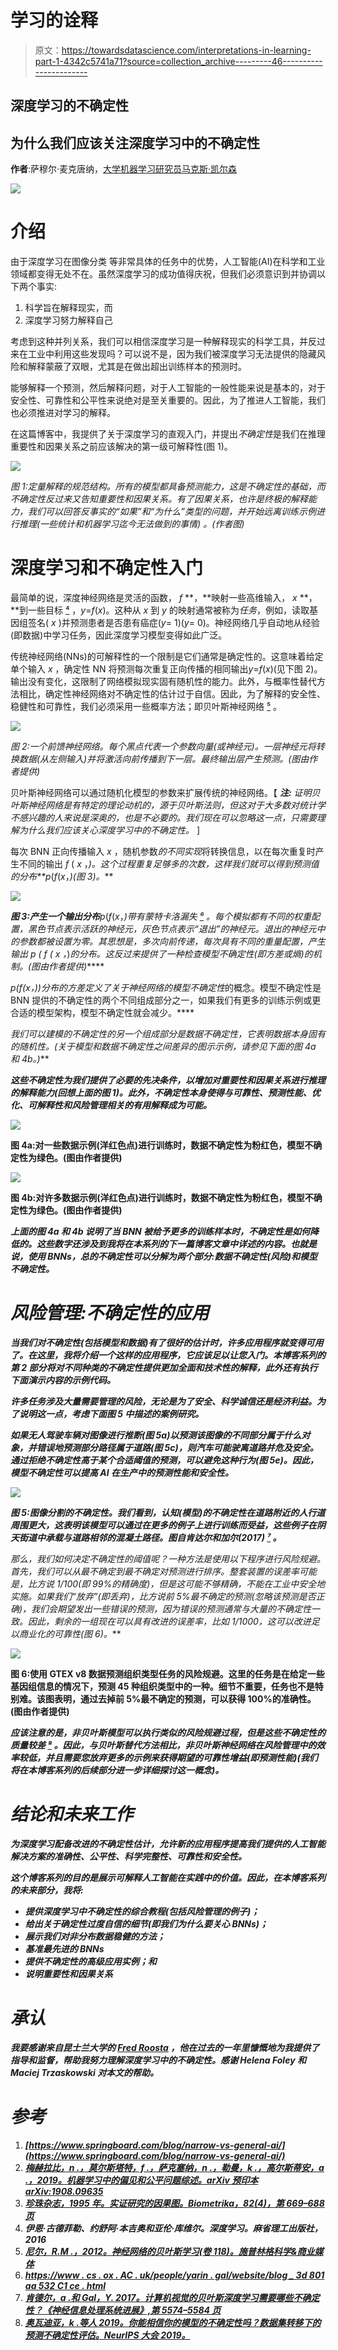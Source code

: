 # 学习的诠释

> 原文：<https://towardsdatascience.com/interpretations-in-learning-part-1-4342c5741a71?source=collection_archive---------46----------------------->

## 深度学习的不确定性

## 为什么我们应该关注深度学习中的不确定性

**作者**:萨穆尔·麦克唐纳，[大学机器学习研究员马克斯·凯尔森](https://maxkelsen.com)

![](img/f52e63e9626257b1e084c266322acfb7.png)

# 介绍

由于深度学习在图像分类 [](https://www.springboard.com/blog/narrow-vs-general-ai/) 等非常具体的任务中的优势，人工智能(AI)在科学和工业领域都变得无处不在。虽然深度学习的成功值得庆祝，但我们必须意识到并协调以下两个事实:

1.  科学旨在解释现实，而
2.  深度学习努力解释自己

考虑到这种并列关系，我们可以相信深度学习是一种解释现实的科学工具，并反过来在工业中利用这些发现吗？可以说不是，因为我们被深度学习无法提供的隐藏风险和解释蒙蔽了双眼，尤其是在做出超出训练样本的预测时。

能够解释一个预测，然后解释问题，对于人工智能的一般性能来说是基本的，对于安全性、可靠性和公平性来说绝对是至关重要的。因此，为了推进人工智能，我们也必须推进对学习的解释。

在这篇博客中，我提供了关于深度学习的直观入门，并提出*不确定性*是我们在推理重要性和因果关系之前应该解决的第一级可解释性(图 1)。

![](img/d290f0fecccbd051f56de1bc49b96d7c.png)

*图 1:定量解释的规范结构。所有的模型都具备预测能力，这是不确定性的基础，而不确定性反过来又告知重要性和因果关系。有了因果关系，也许是终极的解释能力，我们可以回答反事实的“如果”和“为什么”类型的问题，并开始远离训练示例进行推理(一些统计和机器学习迄今无法做到的事情)* [](https://academic.oup.com/biomet/article-abstract/82/4/669/251647)*。(作者图)*

# 深度学习和不确定性入门

最简单的说，深度神经网络是灵活的函数， *f* **，**映射一些高维输入， *x* **，**到一些目标 [⁴](https://www.deeplearningbook.org/) ，*y*=*f*(*x*)。这种从 *x* 到 *y* 的映射通常被称为*任务*，例如，读取基因组签名( *x* )并预测患者是否患有癌症(*y*= 1)(*y*= 0)。神经网络几乎自动地从经验(即数据)中学习任务，因此深度学习模型变得如此广泛。

传统神经网络(NNs)的可解释性的一个限制是它们通常是确定性的。这意味着给定单个输入 *x* ，确定性 NN 将预测每次重复正向传播的相同输出*y*=*f*(*x*)(见下图 2)。输出没有变化，这限制了网络模拟现实固有随机性的能力。此外，与概率性替代方法相比，确定性神经网络对不确定性的估计过于自信。因此，为了解释的安全性、稳健性和可靠性，我们必须采用一些概率方法；即贝叶斯神经网络 [⁵](https://link.springer.com/book/10.1007/978-1-4612-0745-0) 。

![](img/763ee0b953f5dfe2975f59886b55661a.png)

*图 2:一个前馈神经网络。每个黑点代表一个参数向量(或神经元)。一层神经元将转换数据(从左侧输入)并将激活向前传播到下一层。最终输出层产生预测。(图由作者提供)*

贝叶斯神经网络可以通过随机化模型的参数来扩展传统的神经网络。【 ***注:*** *证明贝叶斯神经网络是有特定的理论动机的，源于贝叶斯法则，但这对于大多数对统计学不感兴趣的人来说是深奥的，也是不必要的。我们现在可以忽略这一点，只需要理解为什么我们应该关心深度学习中的不确定性。* ]

每次 BNN 正向传播输入 *x* ，随机参数*的不同实现*将转换信息，以在每次重复时产生不同的输出 *f* ( *x* ，*)。这个过程重复足够多的次数，这样我们就可以得到预测值的分布**p*(*f*(*x*，*)(图 3)。***

**![](img/55238484958ba7c028c834f6f6943c33.png)**

***图 3:产生一个输出分布**p*(*f*(*x*，*)*带有蒙特卡洛漏失* [*⁶*](https://www.cs.ox.ac.uk/people/yarin.gal/website/blog_3d801aa532c1ce.html) *。每个模拟都有不同的权重配置，黑色节点表示活跃的神经元，灰色节点表示“退出”的神经元。退出的神经元中的参数都被设置为零。其思想是，多次向前传递，每次具有不同的重量配置，产生输出 p* ( *f* ( *x* ，*)*的分布。这反过来提供了一种检查模型不确定性(即方差或熵)的机制。(图由作者提供)*****

****p*(*f*(*x*，*))分布的方差定义了关于神经网络的*模型不确定性*的概念。模型不确定性是 BNN 提供的不确定性的两个不同组成部分之一，如果我们有更多的训练示例或更合适的模型架构，模型不确定性就会减少。****

***我们可以建模的不确定性的另一个组成部分是*数据不确定性*，它表明数据本身固有的随机性。(关于模型和数据不确定性之间差异的图示示例，请参见下面的图 4a 和 4b。)***

***这些不确定性为我们提供了必要的先决条件，以增加对重要性和因果关系进行推理的解释能力(回想上面的图 1)。此外，不确定性本身使得与可靠性、预测性能、优化、可解释性和风险管理相关的有用解释成为可能。***

***![](img/688a0ce1297fe8503c8f0791feb7e022.png)***

****图 4a:对一些数据示例(洋红色点)进行训练时，数据不确定性为粉红色，模型不确定性为绿色。(图由作者提供)****

***![](img/f8d66511ee97ac5f1cdde078321f8427.png)***

****图 4b:对许多数据示例(洋红色点)进行训练时，数据不确定性为粉红色，模型不确定性为绿色。(图由作者提供)****

***上面的图 4a 和 4b 说明了当 BNN 被给予更多的训练样本时，不确定性是如何降低的。这些数字还涉及到我将在本系列的下一篇博客文章中详述的内容。也就是说，使用 BNNs，总的不确定性可以分解为两个部分:数据不确定性(风险)和模型不确定性。***

# ***风险管理:不确定性的应用***

***当我们对不确定性(包括模型和数据)有了很好的估计时，许多应用程序就变得可用了。在这里，我将介绍一个这样的应用程序，它应该足以让您入门。本博客系列的第 2 部分将对不同种类的不确定性提供更加全面和技术性的解释，此外还有执行下面演示内容的示例代码。***

***许多任务涉及大量需要管理的风险，无论是为了安全、科学诚信还是经济利益。为了说明这一点，考虑下面图 5 中描述的案例研究。***

***如果无人驾驶车辆对图像进行推断(图 5a)以预测该图像的不同部分属于什么对象，并错误地预测部分路径属于道路(图 5c)，则汽车可能驶离道路并危及安全。通过拒绝不确定性高于某个合适阈值的预测，可以避免这种行为(图 5e)。因此，模型不确定性可以提高 AI 在生产中的预测性能和安全性。***

***![](img/2518055aba0965f3f6712062f7745265.png)***

****图 5:图像分割的不确定性。我们看到，认知(模型)的不确定性在道路附近的人行道周围更大，这表明该模型可以通过在更多的例子上进行训练而受益，这些例子在阴天街道中承载与道路相邻的混凝土路径。图自肯达尔和加尔(2017)* [*⁷*](https://papers.nips.cc/paper/7141-what-uncertainties-do-we-need-in-bayesian-deep-learning-for-computer-vision) *。****

***那么，我们如何决定不确定性的阈值呢？一种方法是使用以下程序进行*风险规避*。首先，我们可以从最不确定到最不确定对预测进行排序。整套装置的误差率可能是，比方说 1/100(即 99%的精确度)，但是这可能不够精确，不能在工业中安全地实施。如果我们“放弃”(即丢弃)，比方说前 5%最不确定的预测(忽略该预测是否正确)，我们会期望发出一些错误的预测，因为错误的预测通常与大量的不确定性一致。因此，剩余的一组现在可以具有改进的误差率，比如 1/1000，这可以改进足以商业化的可靠性(图 6)。***

***![](img/ff1429c8077a30085de3b55476c23c8f.png)***

****图 6:使用 GTEX v8 数据预测组织类型任务的风险规避。这里的任务是在给定一些基因组信息的情况下，预测 45 种组织类型中的一种。细节不重要，任务也不是特别难。该图表明，通过去掉前 5%最不确定的预测，可以获得 100%的准确性。(图由作者提供)****

***应该注意的是，非贝叶斯模型可以执行类似的风险规避过程，但是这些不确定性的质量较差 [⁸](https://arxiv.org/abs/1906.02530v2) 。因此，与贝叶斯替代方法相比，非贝叶斯神经网络在风险管理中的效率较低，并且需要您放弃更多的示例来获得期望的可靠性增益(即预测性能)(我们将在本博客系列的后续部分进一步详细探讨这一概念)。***

# ***结论和未来工作***

***为深度学习配备改进的不确定性估计，允许新的应用程序提高我们提供的人工智能解决方案的准确性、公平性、科学完整性、可靠性和安全性。***

***这个博客系列的目的是展示可解释人工智能在实践中的价值。因此，在本博客系列的未来部分，我将:***

*   ***提供深度学习中不确定性的综合教程(包括风险管理的例子)；***
*   ***给出关于确定性过度自信的细节(即我们为什么要关心 BNNs)；***
*   ***展示我们对非分布数据稳健的方法；***
*   ***基准最先进的 BNNs***
*   ***提供不确定性的高级应用实例；和***
*   ***说明重要性和因果关系***

# ***承认***

***我要感谢来自昆士兰大学的 [Fred Roosta](https://people.smp.uq.edu.au/FredRoosta/) ，他在过去的一年里慷慨地为我提供了指导和监督，帮助我努力理解深度学习中的不确定性。感谢 Helena Foley 和 Maciej Trzaskowski 对本文的帮助。***

# ***参考***

1.  ***[https://www.springboard.com/blog/narrow-vs-general-ai/](https://www.springboard.com/blog/narrow-vs-general-ai/)***
2.  ***[*梅赫拉比，n .，莫尔斯塔特，f .，萨克塞纳，n .，勒曼，k .，高尔斯蒂安，a .，2019。机器学习中的偏见和公平问题综述。arXiv 预印本 arXiv:1908.09635*](https://arxiv.org/abs/1908.09635v2)***
3.  ***[*珍珠杂志，1995 年。实证研究的因果图。Biometrika，82(4)，第 669–688 页*](https://academic.oup.com/biomet/article-abstract/82/4/669/251647?redirectedFrom=fulltext)***
4.  ***伊恩·古德菲勒、约舒阿·本吉奥和亚伦·库维尔。深度学习。麻省理工出版社，2016***
5.  ***[*尼尔，R.M .，2012。神经网络的贝叶斯学习(卷 118)。施普林格科学&商业媒体*](https://link.springer.com/book/10.1007/978-1-4612-0745-0)***
6.  ***[https://www . cs . ox . AC . uk/people/yarin . gal/website/blog _ 3d 801 aa 532 C1 ce . html](https://www.cs.ox.ac.uk/people/yarin.gal/website/blog_3d801aa532c1ce.html)***
7.  ***[*肯德尔，a .和 Gal，Y. 2017。计算机视觉的贝叶斯深度学习需要哪些不确定性？《神经信息处理系统进展》,第 5574–5584 页*](https://papers.nips.cc/paper/7141-what-uncertainties-do-we-need-in-bayesian-deep-learning-for-computer-vision)***
8.  ***[*奥瓦迪亚，k .等人 2019。你能相信你的模型的不确定性吗？数据集转移下的预测不确定性评估。NeurIPS 大会 2019。*](https://arxiv.org/abs/1906.02530v2)***